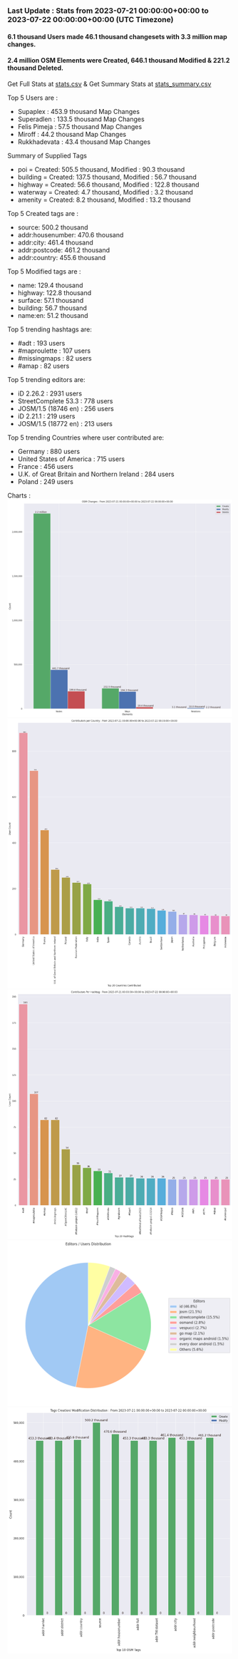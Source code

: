 ### Last Update : Stats from 2023-07-21 00:00:00+00:00 to 2023-07-22 00:00:00+00:00 (UTC Timezone)

#### 6.1 thousand Users made 46.1 thousand changesets with 3.3 million map changes.
#### 2.4 million OSM Elements were Created, 646.1 thousand Modified & 221.2 thousand Deleted.
Get Full Stats at [stats.csv](/stats/Global/Daily/stats.csv)
 & Get Summary Stats at [stats_summary.csv](/stats/Global/Daily/stats_summary.csv)

Top 5 Users are : 
- Supaplex : 453.9 thousand Map Changes
- Superadlen : 133.5 thousand Map Changes
- Felis Pimeja : 57.5 thousand Map Changes
- Miroff : 44.2 thousand Map Changes
- Rukkhadevata : 43.4 thousand Map Changes

Summary of Supplied Tags
- poi = Created: 505.5 thousand, Modified : 90.3 thousand
- building = Created: 137.5 thousand, Modified : 56.7 thousand
- highway = Created: 56.6 thousand, Modified : 122.8 thousand
- waterway = Created: 4.7 thousand, Modified : 3.2 thousand
- amenity = Created: 8.2 thousand, Modified : 13.2 thousand


Top 5 Created tags are :
- source: 500.2 thousand
- addr:housenumber: 470.6 thousand
- addr:city: 461.4 thousand
- addr:postcode: 461.2 thousand
- addr:country: 455.6 thousand


Top 5 Modified tags are :
- name: 129.4 thousand
- highway: 122.8 thousand
- surface: 57.1 thousand
- building: 56.7 thousand
- name:en: 51.2 thousand


Top 5 trending hashtags are:
- #adt : 193 users
- #maproulette : 107 users
- #missingmaps : 82 users
- #amap : 82 users


Top 5 trending editors are:
- iD 2.26.2 : 2931 users
- StreetComplete 53.3 : 778 users
- JOSM/1.5 (18746 en) : 256 users
- iD 2.21.1 : 219 users
- JOSM/1.5 (18772 en) : 213 users


Top 5 trending Countries where user contributed are:
- Germany : 880 users
- United States of America : 715 users
- France : 456 users
- U.K. of Great Britain and Northern Ireland : 284 users
- Poland : 249 users


 Charts : 
![Alt text](./stats_osm_changes.png) 
![Alt text](./stats_users_per_country.png) 
![Alt text](./stats_users_per_hashtag.png) 
![Alt text](./stats_editors_pie_chart.png) 
![Alt text](./stats_tags.png) 
